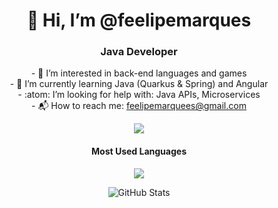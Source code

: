 <h1 align="center">👋 Hi, I’m @feelipemarques </h1>
<h3 align="center">Java Developer</h3>
<p align="center">- 👀 I’m interested in back-end languages and games<br/>
- 🌱 I’m currently learning Java (Quarkus & Spring) and Angular<br/>
- :atom: I’m looking for help with: Java APIs, Microservices<br/>
- 📬 How to reach me: <a href="mailto:feelipemarquees@gmail.com">feelipemarquees@gmail.com</a>
</p>

<p align="center">
  <a href="https://linkedin.com/in/feelipe-maarquees"> 
    <img src="https://img.shields.io/badge/-LinkedIn-blue?style=flat-square&logo=Linkedin&logoColor=white"/>
  </a>
</p>

<h4 align="center">Most Used Languages</h4>
<p align="center"><img src="https://github-readme-stats.vercel.app/api/top-langs/?username=feelipemarques&layout=compact&theme=dark"/></p>
<p align="center">
  <img src="https://github-readme-stats.vercel.app/api?username=feelipemarques&show_icons=true&theme=radical" alt="GitHub Stats" />
</p>

